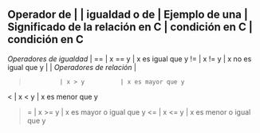 Operador de    |                |
igualdad o de  | Ejemplo de una | Significado de la
relación en C  | condición en C | condición en C
---------------------------------------------------------------------------
_Operadores de igualdad_        |
==             | x == y         | x es igual que y
!=             | x != y         | x no es igual que y
               |                |
_Operadores de relación_        |
>              | x > y          | x es mayor que y
<              | x < y          | x es menor que y
>=             | x >= y         | x es mayor o igual que y
<=             | x <= y         | x es menor o igual que y
